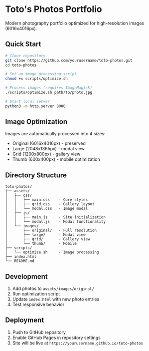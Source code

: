 # Toto's Photos Portfolio

Modern photography portfolio optimized for high-resolution images (6016x4016px).

## Quick Start

```bash
# Clone repository
git clone https://github.com/yourusername/toto-photos.git
cd toto-photos

# Set up image processing script
chmod +x scripts/optimize.sh

# Process images (requires ImageMagick)
./scripts/optimize.sh path/to/photo.jpg

# Start local server
python3 -m http.server 8000
```

## Image Optimization

Images are automatically processed into 4 sizes:
- Original (6016x4016px) - preserved
- Large (2048x1365px) - modal view
- Grid (1200x800px) - gallery view
- Thumb (600x400px) - mobile optimization

## Directory Structure

```
toto-photos/
├── assets/
│   ├── css/
│   │   ├── main.css    - Core styles
│   │   ├── grid.css    - Gallery layout
│   │   └── modal.css   - Image modal
│   ├── js/
│   │   ├── main.js     - Site initialization
│   │   └── modal.js    - Modal functionality
│   └── images/
│       ├── original/   - Full resolution
│       ├── large/      - Modal view
│       ├── grid/       - Gallery view
│       └── thumb/      - Mobile
├── scripts/
│   └── optimize.sh     - Image processing
├── index.html
└── README.md
```

## Development

1. Add photos to `assets/images/original/`
2. Run optimization script
3. Update `index.html` with new photo entries
4. Test responsive behavior

## Deployment

1. Push to GitHub repository
2. Enable GitHub Pages in repository settings
3. Site will be live at `https://yourusername.github.io/toto-photos`